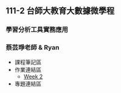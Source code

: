 ## 111-2 台師大教育大數據微學程
### 學習分析工具實務應用
### 蔡芸琤老師 & Ryan
* 課程筆記區
* 作業連結區
    * [Week 2](EducationCostPractice.ipynb)
* 專題連結區
